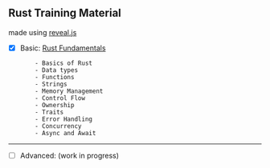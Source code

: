 ## Rust Training Material

made using [reveal.js](https://revealjs.com/)

- [x] Basic: [Rust Fundamentals](https://abhishekdhamale.github.io/rust-trainings/rust_fundamentals.html)
    ```
        - Basics of Rust
        - Data types
        - Functions
        - Strings
        - Memory Management
        - Control Flow
        - Ownership
        - Traits
        - Error Handling
        - Concurrency
        - Async and Await
    ```
---

- [ ] Advanced: (work in progress)
    ####
